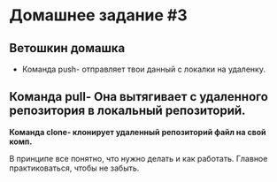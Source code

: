 # Домашнее задание #3

## Ветошкин домашка

* Команда push- отправляет твои данный с локалки на удаленку. 

## Команда pull- Она вытягивает с удаленного репозитория в локальный репозиторий.

**Команда clone- клонирует удаленный репозиторий файл на свой комп.**

В принципе все понятно, что нужно делать и как работать. Главное практиковаться, чтобы не забыть.